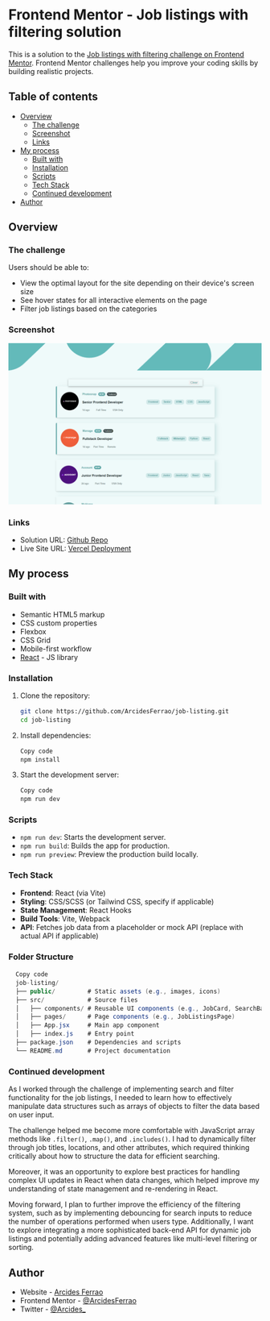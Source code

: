 # Frontend Mentor - Job listings with filtering solution

This is a solution to the [Job listings with filtering challenge on Frontend Mentor](https://www.frontendmentor.io/challenges/job-listings-with-filtering-ivstIPCt). Frontend Mentor challenges help you improve your coding skills by building realistic projects.

## Table of contents

- [Overview](#overview)
  - [The challenge](#the-challenge)
  - [Screenshot](#screenshot)
  - [Links](#links)
- [My process](#my-process)
  - [Built with](#built-with)
  - [Installation](#installation)
  - [Scripts](#scripts)
  - [Tech Stack](#tech-stack)
  - [Continued development](#continued-development)
- [Author](#author)

## Overview

### The challenge

Users should be able to:

- View the optimal layout for the site depending on their device's screen size
- See hover states for all interactive elements on the page
- Filter job listings based on the categories

### Screenshot

![](./public/job-listing.png)

### Links

- Solution URL: [Github Repo](https://github.com/ArcidesFerrao/job-listing)
- Live Site URL: [Vercel Deployment](https://job-listing-three-gamma.vercel.app/)

## My process

### Built with

- Semantic HTML5 markup
- CSS custom properties
- Flexbox
- CSS Grid
- Mobile-first workflow
- [React](https://reactjs.org/) - JS library

### Installation

1. Clone the repository:
   ```bash
   git clone https://github.com/ArcidesFerrao/job-listing.git
   cd job-listing
   ```
2. Install dependencies:

   ```bash
   Copy code
   npm install
   ```

3. Start the development server:

   ```bash
   Copy code
   npm run dev
   ```

### Scripts

- `npm run dev`: Starts the development server.
- `npm run build`: Builds the app for production.
- `npm run preview`: Preview the production build locally.

### Tech Stack

- **Frontend**: React (via Vite)
- **Styling**: CSS/SCSS (or Tailwind CSS, specify if applicable)
- **State Management**: React Hooks
- **Build Tools**: Vite, Webpack
- **API**: Fetches job data from a placeholder or mock API (replace with actual API if applicable)

### Folder Structure

```csharp
  Copy code
  job-listing/
  ├── public/         # Static assets (e.g., images, icons)
  ├── src/            # Source files
  │   ├── components/ # Reusable UI components (e.g., JobCard, SearchBar)
  │   ├── pages/      # Page components (e.g., JobListingsPage)
  │   ├── App.jsx     # Main app component
  │   ├── index.js    # Entry point
  ├── package.json    # Dependencies and scripts
  └── README.md       # Project documentation
```

### Continued development

As I worked through the challenge of implementing search and filter functionality for the job listings, I needed to learn how to effectively manipulate data structures such as arrays of objects to filter the data based on user input.

The challenge helped me become more comfortable with JavaScript array methods like `.filter()`, `.map()`, and `.includes()`. I had to dynamically filter through job titles, locations, and other attributes, which required thinking critically about how to structure the data for efficient searching.

Moreover, it was an opportunity to explore best practices for handling complex UI updates in React when data changes, which helped improve my understanding of state management and re-rendering in React.

Moving forward, I plan to further improve the efficiency of the filtering system, such as by implementing debouncing for search inputs to reduce the number of operations performed when users type. Additionally, I want to explore integrating a more sophisticated back-end API for dynamic job listings and potentially adding advanced features like multi-level filtering or sorting.

## Author

- Website - [Arcides Ferrao](https://portfolio-arcidesferraos-projects.vercel.app/)
- Frontend Mentor - [@ArcidesFerrao](https://www.frontendmentor.io/profile/ArcidesFerrao)
- Twitter - [@Arcides\_](https://www.twitter.com/Arcides_)
